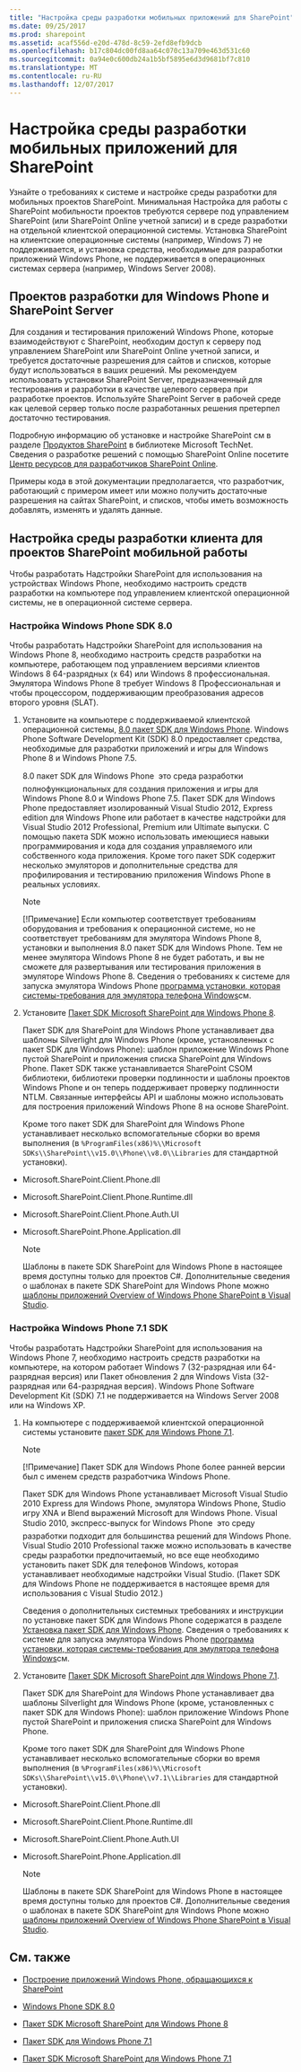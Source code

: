 ```yaml
---
title: "Настройка среды разработки мобильных приложений для SharePoint"
ms.date: 09/25/2017
ms.prod: sharepoint
ms.assetid: acaf556d-e20d-478d-8c59-2efd8efb9dcb
ms.openlocfilehash: b17c804dc00fd8aa64c070c13a709e463d531c60
ms.sourcegitcommit: 0a94e0c600db24a1b5bf5895e6d3d9681bf7c810
ms.translationtype: MT
ms.contentlocale: ru-RU
ms.lasthandoff: 12/07/2017
---
```

# <a name="set-up-an-environment-for-developing-mobile-apps-for-sharepoint"></a>Настройка среды разработки мобильных приложений для SharePoint

Узнайте о требованиях к системе и настройке среды разработки для мобильных проектов SharePoint.
Минимальная Настройка для работы с SharePoint мобильности проектов требуются сервере под управлением SharePoint (или SharePoint Online учетной записи) и в среде разработки на отдельной клиентской операционной системы. Установка SharePoint на клиентские операционные системы (например, Windows 7) не поддерживается, и установка средства, необходимые для разработки приложений Windows Phone, не поддерживается в операционных системах сервера (например, Windows Server 2008).
  
    
    


## <a name="windows-phone-development-projects-and-sharepoint-server"></a>Проектов разработки для Windows Phone и SharePoint Server
<a name="SP15Setupmobile_winphone"> </a>

Для создания и тестирования приложений Windows Phone, которые взаимодействуют с SharePoint, необходим доступ к серверу под управлением SharePoint или SharePoint Online учетной записи, и требуется достаточные разрешения для сайтов и списков, которые будут использоваться в ваших решений. Мы рекомендуем использовать установки SharePoint Server, предназначенный для тестирования и разработки в качестве целевого сервера при разработке проектов. Используйте SharePoint Server в рабочей среде как целевой сервер только после разработанных решения претерпел достаточно тестирования.
  
    
    
Подробную информацию об установке и настройке SharePoint см в разделе [Продуктов SharePoint](http://technet.microsoft.com/en-us/library/ee428287.aspx) в библиотеке Microsoft TechNet. Сведения о разработке решений с помощью SharePoint Online посетите [Центр ресурсов для разработчиков SharePoint Online](http://msdn.microsoft.com/en-us/sharepoint/gg153540.aspx).
  
    
    
Примеры кода в этой документации предполагается, что разработчик, работающий с примером имеет или можно получить достаточные разрешения на сайтах SharePoint, и списков, чтобы иметь возможность добавлять, изменять и удалять данные.
  
    
    

## <a name="configure-a-client-development-environment-for-sharepoint-mobility-projects"></a>Настройка среды разработки клиента для проектов SharePoint мобильной работы
<a name="SP15Setupmobile_configure"> </a>

Чтобы разработать Надстройки SharePoint для использования на устройствах Windows Phone, необходимо настроить средств разработки на компьютере под управлением клиентской операционной системы, не в операционной системе сервера.
  
    
    

### <a name="configuring-windows-phone-sdk-80"></a>Настройка Windows Phone SDK 8.0

Чтобы разработать Надстройки SharePoint для использования на Windows Phone 8, необходимо настроить средств разработки на компьютере, работающем под управлением версиями клиентов Windows 8 64-разрядных (x 64) или Windows 8 профессиональная. Эмулятора Windows Phone 8 требует Windows 8 Профессиональная и чтобы процессором, поддерживающим преобразования адресов второго уровня (SLAT).
  
    
    

1. Установите на компьютере с поддерживаемой клиентской операционной системы,  [8.0 пакет SDK для Windows Phone](http://www.microsoft.com/en-us/download/details.aspx?id=35471). Windows Phone Software Development Kit (SDK) 8.0 предоставляет средства, необходимые для разработки приложений и игры для Windows Phone 8 и Windows Phone 7.5.
    
    8.0 пакет SDK для Windows Phone  это среда разработки полнофункциональных для создания приложения и игры для Windows Phone 8.0 и Windows Phone 7.5. Пакет SDK для Windows Phone предоставляет изолированный Visual Studio 2012, Express edition для Windows Phone или работает в качестве надстройки для Visual Studio 2012 Professional, Premium или Ultimate выпуски. С помощью пакета SDK можно использовать имеющиеся навыки программирования и кода для создания управляемого или собственного кода приложения. Кроме того пакет SDK содержит несколько эмуляторов и дополнительные средства для профилирования и тестированию приложения Windows Phone в реальных условиях.
    
    > [!NOTE]
    > [!Примечание] Если компьютер соответствует требованиям оборудования и требования к операционной системе, но не соответствует требованиям для эмулятора Windows Phone 8, установки и выполнения 8.0 пакет SDK для Windows Phone. Тем не менее эмулятора Windows Phone 8 не будет работать, и вы не сможете для развертывания или тестирования приложения в эмуляторе Windows Phone 8. Сведения о требованиях к системе для запуска эмулятора Windows Phone  [программа установки, которая системы-требования для эмулятора телефона Windows](http://msdn.microsoft.com/en-us/library/ff626524)см. 

2. Установите  [Пакет SDK Microsoft SharePoint для Windows Phone 8](http://www.microsoft.com/en-us/download/details.aspx?id=36818).
    
    Пакет SDK для SharePoint для Windows Phone устанавливает два шаблоны Silverlight для Windows Phone (кроме, установленных с пакет SDK для Windows Phone): шаблон приложение Windows Phone пустой SharePoint и приложения списка SharePoint для Windows Phone. Пакет SDK также устанавливается SharePoint CSOM библиотеки, библиотеки проверки подлинности и шаблоны проектов Windows Phone и он теперь поддерживает проверку подлинности NTLM. Связанные интерфейсы API и шаблоны можно использовать для построения приложений Windows Phone 8 на основе SharePoint.
    
    Кроме того пакет SDK для SharePoint для Windows Phone устанавливает несколько вспомогательные сборки во время выполнения (в  `%ProgramFiles(x86)%\\Microsoft SDKs\\SharePoint\\v15.0\\Phone\\v8.0\\Libraries` для стандартной установки).
    
  - Microsoft.SharePoint.Client.Phone.dll
    
  
  - Microsoft.SharePoint.Client.Phone.Runtime.dll
    
  
  - Microsoft.SharePoint.Client.Phone.Auth.UI
    
  
  - Microsoft.SharePoint.Phone.Application.dll
    
  

    > [!NOTE]
    > Шаблоны в пакете SDK SharePoint для Windows Phone в настоящее время доступны только для проектов C#. Дополнительные сведения о шаблонах в пакете SDK SharePoint для Windows Phone можно [шаблоны приложений Overview of Windows Phone SharePoint в Visual Studio](overview-of-windows-phone-sharepoint-application-templates-in-visual-studio.md).
  
    
    

### <a name="configuring-windows-phone-sdk-71"></a>Настройка Windows Phone 7.1 SDK

Чтобы разработать Надстройки SharePoint для использования на Windows Phone 7, необходимо настроить средств разработки на компьютере, на котором работает Windows 7 (32-разрядная или 64-разрядная версия) или Пакет обновления 2 для Windows Vista (32-разрядная или 64-разрядная версия). Windows Phone Software Development Kit (SDK) 7.1 не поддерживается на Windows Server 2008 или на Windows XP.
  
    
    

1. На компьютере с поддерживаемой клиентской операционной системы установите  [пакет SDK для Windows Phone 7.1](http://www.microsoft.com/en-us/download/details.aspx?id=27570).
    
    > [!NOTE]
    > [!Примечание] Пакет SDK для Windows Phone более ранней версии был с именем средств разработчика Windows Phone. 

    Пакет SDK для Windows Phone устанавливает Microsoft Visual Studio 2010 Express для Windows Phone, эмулятора Windows Phone, Studio игру XNA и Blend выражений Microsoft для Windows Phone. Visual Studio 2010, экспресс-выпуск for Windows Phone  это среду разработки подходит для большинства решений для Windows Phone. Visual Studio 2010 Professional также можно использовать в качестве среды разработки предпочитаемый, но все еще необходимо установить пакет SDK для телефонов Windows, которая устанавливает необходимые надстройки Visual Studio. (Пакет SDK для Windows Phone не поддерживается в настоящее время для использования с Visual Studio 2012.)
    
    Сведения о дополнительных системных требованиях и инструкции по установке пакет SDK для Windows Phone содержатся в разделе  [Установка пакет SDK для Windows Phone](http://msdn.microsoft.com/en-us/library/ff402530). Сведения о требованиях к системе для запуска эмулятора Windows Phone  [программа установки, которая системы-требования для эмулятора телефона Windows](http://msdn.microsoft.com/en-us/library/ff626524)см.
    
  
2. Установите  [Пакет SDK Microsoft SharePoint для Windows Phone 7.1](http://www.microsoft.com/en-us/download/details.aspx?id=30476).
    
    Пакет SDK для SharePoint для Windows Phone устанавливает два шаблоны Silverlight для Windows Phone (кроме, установленных с пакет SDK для Windows Phone): шаблон приложение Windows Phone пустой SharePoint и приложения списка SharePoint для Windows Phone.
    
    Кроме того пакет SDK для SharePoint для Windows Phone устанавливает несколько вспомогательные сборки во время выполнения (в  `%ProgramFiles(x86)%\\Microsoft SDKs\\SharePoint\\v15.0\\Phone\\v7.1\\Libraries` для стандартной установки).
    
  - Microsoft.SharePoint.Client.Phone.dll
    
  
  - Microsoft.SharePoint.Client.Phone.Runtime.dll
    
  
  - Microsoft.SharePoint.Client.Phone.Auth.UI
    
  
  - Microsoft.SharePoint.Phone.Application.dll
    
  

    > [!NOTE]
    > Шаблоны в пакете SDK SharePoint для Windows Phone в настоящее время доступны только для проектов C#. Дополнительные сведения о шаблонах в пакете SDK SharePoint для Windows Phone можно [шаблоны приложений Overview of Windows Phone SharePoint в Visual Studio](overview-of-windows-phone-sharepoint-application-templates-in-visual-studio.md).
  
    
    

## <a name="see-also"></a>См. также
<a name="SP15Setupmobile_addlresources"> </a>


-  [Построение приложений Windows Phone, обращающихся к SharePoint](build-windows-phone-apps-that-access-sharepoint.md)
    
  
-  [Windows Phone SDK 8.0](http://www.microsoft.com/en-us/download/details.aspx?id=35471)
    
  
-  [Пакет SDK Microsoft SharePoint для Windows Phone 8](http://www.microsoft.com/en-us/download/details.aspx?id=36818)
    
  
-  [Пакет SDK для Windows Phone 7.1](http://www.microsoft.com/en-us/download/details.aspx?id=27570)
    
  
-  [Пакет SDK Microsoft SharePoint для Windows Phone 7.1](http://www.microsoft.com/en-us/download/details.aspx?id=30476)
    
  

